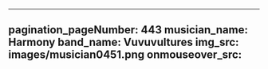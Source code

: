 ------
pagination_pageNumber: 443
musician_name: Harmony
band_name: Vuvuvultures
img_src: images/musician0451.png
onmouseover_src: 
------